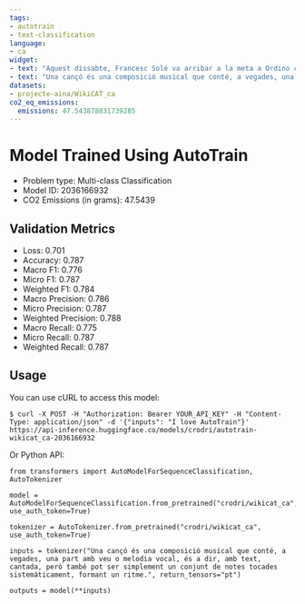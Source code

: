 ```yaml
---
tags:
- autotrain
- text-classification
language:
- ca
widget:
- text: "Aquest dissabte, Francesc Solé va arribar a la meta a Ordino com el guanyador del Ultra Trail d'Andorra després de 170km amb un desnivell altitudinal de 13 500 metres, en un temps de 31 hores i 9 minuts."
- text: "Una cançó és una composició musical que conté, a vegades, una part amb veu o melodia vocal, és a dir, amb text, cantada, però també pot ser simplement un conjunt de notes tocades sistemàticament, formant un ritme."
datasets:
- projecte-aina/WikiCAT_ca
co2_eq_emissions:
  emissions: 47.543878831739285
---
```


# Model Trained Using AutoTrain

- Problem type: Multi-class Classification
- Model ID: 2036166932
- CO2 Emissions (in grams): 47.5439

## Validation Metrics

- Loss: 0.701
- Accuracy: 0.787
- Macro F1: 0.776
- Micro F1: 0.787
- Weighted F1: 0.784
- Macro Precision: 0.786
- Micro Precision: 0.787
- Weighted Precision: 0.788
- Macro Recall: 0.775
- Micro Recall: 0.787
- Weighted Recall: 0.787


## Usage

You can use cURL to access this model:

```
$ curl -X POST -H "Authorization: Bearer YOUR_API_KEY" -H "Content-Type: application/json" -d '{"inputs": "I love AutoTrain"}' https://api-inference.huggingface.co/models/crodri/autotrain-wikicat_ca-2036166932
```

Or Python API:

```
from transformers import AutoModelForSequenceClassification, AutoTokenizer

model = AutoModelForSequenceClassification.from_pretrained("crodri/wikicat_ca", use_auth_token=True)

tokenizer = AutoTokenizer.from_pretrained("crodri/wikicat_ca", use_auth_token=True)

inputs = tokenizer("Una cançó és una composició musical que conté, a vegades, una part amb veu o melodia vocal, és a dir, amb text, cantada, però també pot ser simplement un conjunt de notes tocades sistemàticament, formant un ritme.", return_tensors="pt")

outputs = model(**inputs)
```